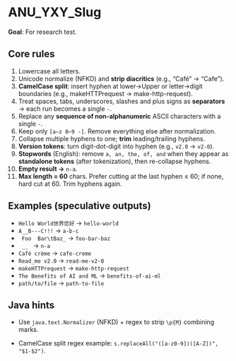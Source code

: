 # ANU_YXY_Slug 

**Goal**: For research test.

## Core rules
1. Lowercase all letters.
2. Unicode normalize (NFKD) and **strip diacritics** (e.g., “Café” → “Cafe”).
3. **CamelCase split**: insert hyphen at lower→Upper or letter→digit boundaries (e.g., makeHTTPrequest → make-http-request).
4. Treat spaces, tabs, underscores, slashes and plus signs as **separators** → each run becomes a single `-`.
5. Replace any **sequence of non-alphanumeric** ASCII characters with a single `-`.
6. Keep only `[a–z 0–9 -]`. Remove everything else after normalization.
7. Collapse multiple hyphens to one; **trim** leading/trailing hyphens.
8. **Version tokens**: turn digit-dot-digit into hyphen (e.g., `v2.0` → `v2-0`).
9. **Stopwords** (English): remove `a, an, the, of, and` when they appear as **standalone tokens** (after tokenization), then re-collapse hyphens.
10. **Empty result →** `n-a`.
11. **Max length = 60** chars. Prefer cutting at the last hyphen ≤ 60; if none, hard cut at 60. Trim hyphens again.

## Examples (speculative outputs)
- `Hello World世界您好` → `hello-world`
- `A__B---C!!!` → `a-b-c`
- `  Foo  Bar\tBaz_ ` → `foo-bar-baz`
- `  __  ` → `n-a`
- `Café crème` → `cafe-creme`
- `Read_me v2.0` → `read-me-v2-0`
- `makeHTTPrequest` → `make-http-request`
- `The Benefits of AI and ML` → `benefits-of-ai-ml`
- `path/to/file` → `path-to-file`

## Java hints
- Use `java.text.Normalizer` (NFKD) + regex to strip `\p{M}` combining marks.

- CamelCase split regex example: `s.replaceAll("([a-z0-9])([A-Z])", "$1-$2")`.
